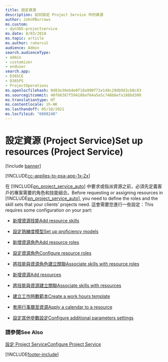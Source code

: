 ```yaml
---
title: 設定資源
description: 如何設定 Project Service 中的資源
author: JohnPBurrows
ms.custom:
- dyn365-projectservice
ms.date: 8/03/2018
ms.topic: article
ms.author: ruhercul
audience: Admin
search.audienceType:
- admin
- customizer
- enduser
search.app:
- D365CE
- D365PS
- ProjectOperations
ms.openlocfilehash: 0d83e30eb4e0f10a990f72e148c29db9d3cb0c83
ms.sourcegitcommit: 40f68387f594180af64a5e5c748b6efa188bd300
ms.translationtype: HT
ms.contentlocale: zh-HK
ms.lasthandoff: 05/10/2021
ms.locfileid: "6008248"
---
```

# <a name="set-up-resources-project-service"></a><span data-ttu-id="2d512-103">設定資源 (Project Service)</span><span class="sxs-lookup"><span data-stu-id="2d512-103">Set up resources (Project Service)</span></span>

[!include [banner](../includes/psa-now-project-operations.md)]

[!INCLUDE[cc-applies-to-psa-app-1x-2x](../includes/cc-applies-to-psa-app-1x-2x.md)]

<span data-ttu-id="2d512-104">在 [!INCLUDE[pn_project_service_auto](../includes/pn-project-service-auto.md)] 中要求或指派資源之前，必須先定義客戶的專案需要的角色和技能組合。</span><span class="sxs-lookup"><span data-stu-id="2d512-104">Before requesting or assigning resources in [!INCLUDE[pn_project_service_auto](../includes/pn-project-service-auto.md)], you need to define the roles and the skill sets that your clients’ projects need.</span></span> <span data-ttu-id="2d512-105">這會需要您進行一些設定：</span><span class="sxs-lookup"><span data-stu-id="2d512-105">This requires some configuration on your part:</span></span>  
  
-   [<span data-ttu-id="2d512-106">新增資源技能</span><span class="sxs-lookup"><span data-stu-id="2d512-106">Add resource skills</span></span>](../psa/add-resource-skills.md)  
  
-   [<span data-ttu-id="2d512-107">設定熟練度模型</span><span class="sxs-lookup"><span data-stu-id="2d512-107">Set up proficiency models</span></span>](../psa/set-up-proficiency-models.md)  
  
-   [<span data-ttu-id="2d512-108">新增資源角色</span><span class="sxs-lookup"><span data-stu-id="2d512-108">Add resource roles</span></span>](../psa/add-resource-roles.md)  
  
-   [<span data-ttu-id="2d512-109">設定資源角色</span><span class="sxs-lookup"><span data-stu-id="2d512-109">Configure resource roles</span></span>](../psa/configure-resource-roles.md)  
  
-   [<span data-ttu-id="2d512-110">將技能與資源角色建立關聯</span><span class="sxs-lookup"><span data-stu-id="2d512-110">Associate skills with resource roles</span></span>](../psa/associate-skills-with-resource-roles.md)  
  
-   [<span data-ttu-id="2d512-111">新增資源</span><span class="sxs-lookup"><span data-stu-id="2d512-111">Add resources</span></span>](../psa/add-resources.md)  
  
-   [<span data-ttu-id="2d512-112">將技能與資源建立關聯</span><span class="sxs-lookup"><span data-stu-id="2d512-112">Associate skills with resources</span></span>](../psa/associate-skills-with-resources.md)  
  
-   [<span data-ttu-id="2d512-113">建立工作時數範本</span><span class="sxs-lookup"><span data-stu-id="2d512-113">Create a work hours template</span></span>](../psa/create-work-hours-template.md)  
  
-   [<span data-ttu-id="2d512-114">套用行事曆至資源</span><span class="sxs-lookup"><span data-stu-id="2d512-114">Apply a calendar to a resource</span></span>](../psa/apply-calendar-resource.md)  
  
-   [<span data-ttu-id="2d512-115">設定其他參數設定</span><span class="sxs-lookup"><span data-stu-id="2d512-115">Configure additional parameters settings</span></span>](../psa/configure-additional-parameters-settings.md)  
  
### <a name="see-also"></a><span data-ttu-id="2d512-116">請參閱</span><span class="sxs-lookup"><span data-stu-id="2d512-116">See Also</span></span>  
 [<span data-ttu-id="2d512-117">設定 Project Service</span><span class="sxs-lookup"><span data-stu-id="2d512-117">Configure Project Service</span></span>](../psa/configure.md)


[!INCLUDE[footer-include](../includes/footer-banner.md)]